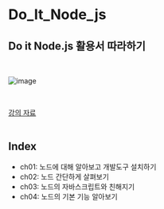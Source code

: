# Do_It_Node_js
## Do it Node.js 활용서 따라하기
<br>

![image](https://user-images.githubusercontent.com/70425484/125470172-dd14c3ab-c36f-4792-944b-ed46e8525e4f.png)

<br>

[강의 자료](https://edu.goorm.io/learn/lecture/12534/%EC%A0%80%EC%9E%90-%EC%A7%81%EA%B0%95-do-it-node-js-%ED%94%84%EB%A1%9C%EA%B7%B8%EB%9E%98%EB%B0%8D)
<br><br>
## Index
- ch01: 노드에 대해 알아보고 개발도구 설치하기
- ch02: 노드 간단하게 살펴보기
- ch03: 노드의 자바스크립트와 친해지기
- ch04: 노드의 기본 기능 알아보기
